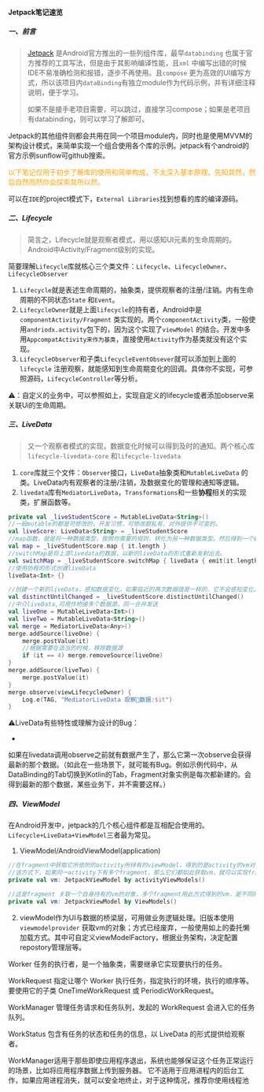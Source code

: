 #### Jetpack笔记速览

##### 一、前言

> [Jetpack](https://developer.android.google.cn/jetpack?hl=zh-cn)
> 是Android官方推出的一些列组件库，最早`databinding`
> 也属于官方推荐的工具写法，但是由于其影响编译性能，且`xml`
> 中编写出错的时候IDE不易准确检测和报错，逐步不再使用。且`compose`
> 更为高效的UI编写方式，所以该项目内`dataBinding`有独立module作为代码示例，并有详细注释说明，便于学习。
>
> 如果不是接手老项目需要，可以跳过，直接学习compose；如果是老项目有databinding，则可以学习了解即可。

Jetpack的其他组件则都会共用在同一个项目module内，同时也是使用MVVM的架构设计模式，来简单实现一个组合使用各个库的示例。jetpack有个android的官方示例sunflow可github搜索。

<font color=orange>
以下笔记仅用于初步了解库的使用和简单构成，不太深入基本原理。先知其然，然后自然而然你会探索其所以然。</font>

可以在`IDE`的project模式下，`External Libraries`找到想看的库的编译源码。

##### 二、Lifecycle

> 简言之，Lifecycle就是观察者模式，用以感知UI元素的生命周期的。Android中Activity/Fragment级别的实现。

简要理解`Lifecycle`库就核心三个类文件：`Lifecycle`、`LifecycleOwner`、`LifecycleObserver`

1. `Lifecycle`就是表述生命周期的，抽象类，提供观察者的注册/注销。内有生命周期的不同状态`State`
   和`Event`。
2. `LifecycleOwner`就是上面`lifecycle`的持有者，Android中是`componentActivity/Fragment`
   类实现的。两个`componentActivity`类，一般使用`andriodx.activity`包下的，因为这个实现了`viewModel`
   的结合。开发中多用`AppcompatActivity来作为基类`，直接使用`Activity`作为基类就没有这个实现。
3. `LifecycleObserver`和子类`LifecycleEventObsever`就可以添加到上面的`lifecycle`
   注册观察，就能感知到生命周期变化的回调。具体你不实现，可参照源码，`LifecycleController`等分析。

⚠️：自定义的业务中，可以参照如上，实现自定义的lifecycle或者添加observe来关联Ui的生命周期。

##### 三、LiveData

> 又一个观察者模式的实现，数据变化时候可以得到及时的通知。两个核心库`lifecycle-livedata-core`
> 和`lifecycle-livedata`

1. `core`库就三个文件：`Observer`接口，`LiveData`抽象类和`MutableLiveData`
   的类。LiveData内有观察者的注册/注销，及数据变化的管理和通知等逻辑。
2. `livedata`库有`MediatorLiveData`，`Transformations`和一些**协程**相关的实现类，扩展函数等。

```kotlin
private val _liveStudentScore = MutableLiveData<String>()
//一般mutable的都是可修改的，开发习惯，可修改额私有，对外提供不可变的。
val liveScore: LiveData<String> = _liveStudentScore
//map函数，就是将一种数据类型，按照你需要的规则，转化为另一种数据类型，然后得到一个新的liveData，可用于观察
val map = _liveStudentScore.map { it.length }
//switchMap是将上游livedata的数据，以新的liveData的形式重新发射出去。
val switchMap = _liveStudentScore.switchMap { liveData { emit(it.length) } }
//使用协程的形式创建liveData
liveData<Int> {}

//创建一个新的liveData，感知数据变化，如果临近的两次数据值是一样的，它不会感知变化。
val distinctUntilChanged = _liveStudentScore.distinctUntilChanged()
//中介liveData,可用作桥接多个数据源，同一合并发送
val liveOne = MutableLiveData<Int>()
val liveTwo = MutableLiveData<String>()
val merge = MediatorLiveData<Any>()
merge.addSource(liveOne) {
    merge.postValue(it)
    //根据需要在适当的时候，移除数据源
    if (it == 4) merge.removeSource(liveOne)
}
merge.addSource(liveTwo) {
    merge.postValue(it)
}
merge.observe(viewLifecycleOwner) {
    Log.e(TAG, "MediatorLiveData 观察👀数据:$it")
}
```

⚠️LiveData有些特性或理解为设计的Bug：

-
如果在livedata调用observe之前就有数据产生了，那么它第一次observe会获得最新的那个数据。（如此在一些场景下，就可能有Bug。例如示例代码中，从DataBinding的Tab切换到Kotlin的Tab，Fragment对象实例是每次都新建的。会得到最新的那个数据，某些业务下，并不需要这样。）

##### 四、ViewModel

在Android开发中，jetpack的几个核心组件都是互相配合使用的。`Lifecycle+LiveData+ViewModel`三者最为常见。

1. ViewModel/AndroidViewModel(application)

```kotlin
//在fragment中获取它所依附的activity所持有的viewModel，得到的是activity的vm对象。
//该方式下，如果同一activity下有多个fragment，那么它们都如此获取vm，就可以实现fragment之间通过vm来数据共享。
private val vm: JetpackViewModel by activityViewModels()

//这是fragment 关联一个自身持有的vm的对象，多个fragment用此方式得到的vm，是不同的对象，所以数据不共享。
private val vm: JetpackViewModel by ViewModels()
```

2. viewModel作为UI与数据的桥梁层，可用做业务逻辑处理。旧版本使用`viewmodelprovider`
   获取vm的对象；方式已经废弃，一般使用如上的委托懒加载方式。其中可自定义viewModelFactory，根据业务架构，决定配置repostory管理层等。

Worker
    任务的执行者，是一个抽象类，需要继承它实现要执行的任务。

WorkRequest
指定让哪个 Worker 执行任务，指定执行的环境，执行的顺序等。
    要使用它的子类 OneTimeWorkRequest 或 PeriodicWorkRequest。

WorkManager
    管理任务请求和任务队列，发起的 WorkRequest 会进入它的任务队列。

WorkStatus
    包含有任务的状态和任务的信息，以 LiveData 的形式提供给观察者。

WorkManager适用于那些即使应用程序退出，系统也能够保证这个任务正常运行的场景，比如将应用程序数据上传到服务器。
它不适用于应用进程内的后台工作，如果应用进程消失，就可以安全地终止，对于这种情况，推荐你使用线程池